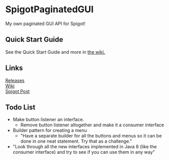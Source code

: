 # SpigotPaginatedGUI
My own paginated GUI API for Spigot!

## Quick Start Guide
See the Quick Start Guide and more in [the wiki.](https://github.com/masterdoctor/SpigotPaginatedGUI/wiki)

## Links
[Releases](https://github.com/masterdoctor/SpigotPaginatedGUI/releases)  
[Wiki](https://github.com/masterdoctor/SpigotPaginatedGUI/wiki)  
[Spigot Post](https://www.spigotmc.org/threads/paginated-gui.277689/)

## Todo List
* Make button listener an interface.
	* Remove button listener altogether and make it a consumer interface
* Builder pattern for creating a menu
	* "Have a separate builder for all the buttons and menus so it can be done in one neat statement. Try that as a challenge."
* "Look through all the new interfaces implemented in Java 8 (like the consumer interface) and try to see if you can use them in any way"
